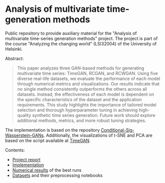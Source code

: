 # Analysis of multivariate time-generation methods
Public repository to provide auxiliary material for the "Analysis of multivariate time-series generation methods" project. The project is part of the course "Analyzing the changing world" (LSI32004) of the University of Helsinki. 

Abstract:
> This paper analyzes three GAN-based methods for generating multivariate time series: TimeGAN,
RCGAN, and RCWGAN. Using five diverse real-life datasets, we evaluate the performance of each
model through numerical metrics and visualizations. Our results indicate that no single method
consistently outperforms the others across all datasets. Instead, the effectiveness of each model
is dependent on the specific characteristics of the dataset and the application requirements. This
study highlights the importance of tailored model selection and thorough hyperparameter tuning
in achieving high-quality synthetic time series generation. Future work should explore additional
methods, metrics, and more robust tuning strategies.

The implementation is based on the repository [Conditional-Sig-Wasserstein-GANs](https://github.com/SigCGANs/Conditional-Sig-Wasserstein-GANs). Additionally, the visualizations of t-SNE and PCA are based on the script available at [TimeGAN](https://github.com/jsyoon0823/TimeGAN/blob/master/metrics/visualization_metrics.py).

Contents:
- [Project report](Time-series_generation_Rämö.pdf)
- [Implementation](./src)
- [Numerical results](./src/numerical_results/) of the best runs
- [Datasets](./src/datasets) and their preprocessing notebooks

